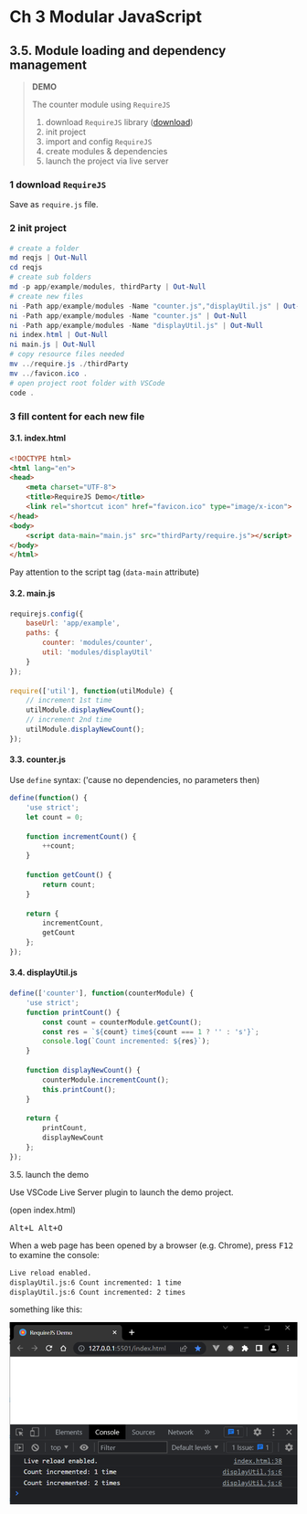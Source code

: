 # Ch 3 Modular JavaScript



## 3.5. Module loading and dependency management



> **DEMO**
>
> The counter module using `RequireJS`
>
> 1. download `RequireJS` library ([download](https://requirejs.org/docs/download.html#requirejs))
> 2. init project
> 3. import and config `RequireJS`
> 4. create modules & dependencies
> 5. launch the project via live server



### 1 download `RequireJS`

Save as `require.js` file.



### 2 init project

```powershell
# create a folder
md reqjs | Out-Null
cd reqjs
# create sub folders
md -p app/example/modules, thirdParty | Out-Null
# create new files
ni -Path app/example/modules -Name "counter.js","displayUtil.js" | Out-Null
ni -Path app/example/modules -Name "counter.js" | Out-Null
ni -Path app/example/modules -Name "displayUtil.js" | Out-Null
ni index.html | Out-Null
ni main.js | Out-Null
# copy resource files needed
mv ../require.js ./thirdParty
mv ../favicon.ico .
# open project root folder with VSCode
code .
```



### 3 fill content for each new file

#### 3.1. index.html

```html
<!DOCTYPE html>
<html lang="en">
<head>
    <meta charset="UTF-8">
    <title>RequireJS Demo</title>
    <link rel="shortcut icon" href="favicon.ico" type="image/x-icon">
</head>
<body>
    <script data-main="main.js" src="thirdParty/require.js"></script>
</body>
</html>
```

Pay attention to the script tag (`data-main` attribute)



#### 3.2. main.js

```js
requirejs.config({
    baseUrl: 'app/example',
    paths: {
        counter: 'modules/counter',
        util: 'modules/displayUtil'
    }
});

require(['util'], function(utilModule) {
    // increment 1st time
    utilModule.displayNewCount();
    // increment 2nd time
    utilModule.displayNewCount();
});
```



#### 3.3. counter.js

Use `define` syntax: ('cause no dependencies, no parameters then)

```js
define(function() {
    'use strict';
    let count = 0;
    
    function incrementCount() {
        ++count;
    }

    function getCount() {
        return count;
    }

    return {
        incrementCount,
        getCount
    };
});
```



#### 3.4. displayUtil.js

```js
define(['counter'], function(counterModule) {
    'use strict';
    function printCount() {
        const count = counterModule.getCount();
        const res = `${count} time${count === 1 ? '' : 's'}`;
        console.log(`Count incremented: ${res}`);
    }

    function displayNewCount() {
        counterModule.incrementCount();
        this.printCount();
    }

    return {
        printCount,
        displayNewCount
    };
});
```



3.5. launch the demo

Use VSCode Live Server plugin to launch the demo project.

(open index.html)

<kbd>Alt+L Alt+O</kbd>

When a web page has been opened by a browser (e.g. Chrome), press <kbd>F12</kbd> to examine the console:

```markdown
Live reload enabled.
displayUtil.js:6 Count incremented: 1 time
displayUtil.js:6 Count incremented: 2 times
```

something like this:

![RequireJS Demo](assets/3-1.png)

